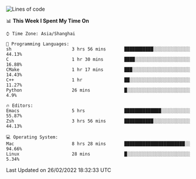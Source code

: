 <!--START_SECTION:waka-->
![Lines of code](https://img.shields.io/badge/From%20Hello%20World%20I%27ve%20Written-22%20Thousand%20lines%20of%20code-blue)

📊 **This Week I Spent My Time On** 

```text
⌚︎ Time Zone: Asia/Shanghai

💬 Programming Languages: 
sh                       3 hrs 56 mins       ███████████░░░░░░░░░░░░░░   44.13% 
C                        1 hr 30 mins        ████░░░░░░░░░░░░░░░░░░░░░   16.88% 
CMake                    1 hr 17 mins        ███░░░░░░░░░░░░░░░░░░░░░░   14.43% 
C++                      1 hr                ██░░░░░░░░░░░░░░░░░░░░░░░   11.27% 
Python                   26 mins             █░░░░░░░░░░░░░░░░░░░░░░░░   4.9%

🔥 Editors: 
Emacs                    5 hrs               ██████████████░░░░░░░░░░░   55.87% 
Zsh                      3 hrs 56 mins       ███████████░░░░░░░░░░░░░░   44.13%

💻 Operating System: 
Mac                      8 hrs 28 mins       ███████████████████████░░   94.66% 
Linux                    28 mins             █░░░░░░░░░░░░░░░░░░░░░░░░   5.34%

```


 Last Updated on 26/02/2022 18:32:33 UTC
<!--END_SECTION:waka-->
